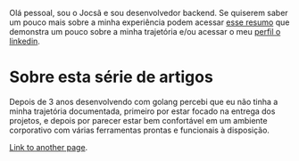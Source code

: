 
Olá pessoal, sou o Jocsã e sou desenvolvedor backend. Se quiserem saber um pouco mais sobre a minha experiência podem acessar [esse resumo](./cover-letter.md) que demonstra um pouco sobre a minha trajetória e/ou acessar o meu [perfil o linkedin](https://www.linkedin.com/in/jocsa-kesley-oliveira/).


# Sobre esta série de artigos
Depois de 3 anos desenvolvendo com golang percebi que eu não tinha a minha trajetória documentada, primeiro por estar focado na entrega dos projetos, e depois por parecer estar bem confortável em um ambiente corporativo com várias ferramentas prontas e funcionais à disposição.


[Link to another page](./teste.md).
